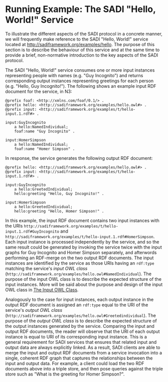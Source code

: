 # Running Example: The SADI "Hello, World!" Service #

To illustrate the different aspects of the SADI protocol in a concrete manner, we will frequently make reference to the SADI "Hello, World!" service located at http://sadiframework.org/examples/hello. The purpose of this section is to describe the behaviour of this service and at the same time to provide a brief, non-normative introduction to the key aspects of the SADI protocol.

The SADI "Hello, World!" service consumes one or more input instances representing people with names (e.g. "Guy Incognito") and returns corresponding output instances representing greetings for each person (e.g. "Hello, Guy Incognito!"). The following shows an example input RDF document for the service, in N3:

```
@prefix foaf: <http://xmlns.com/foaf/0.1/> .
@prefix hello: <http://sadiframework.org/examples/hello.owl#> .
@prefix input: <http://sadiframework.org/examples/t/hello-input.1.rdf#> .

input:GuyIncognito 
    a hello:NamedIndividual;
    foaf:name "Guy Incognito" .

input:HomerSimpson
    a hello:NamedIndividual;
    foaf:name "Homer Simpson" .
```

In response, the service generates the following output RDF document:

```
@prefix hello: <http://sadiframework.org/examples/hello.owl#> .
@prefix input: <http://sadiframework.org/examples/t/hello-input.1.rdf#> .

input:GuyIncognito 
    a hello:GreetedIndividual;
    hello:greeting "Hello, Guy Incognito!" .

input:HomerSimpson
    a hello:GreetedIndividual;
    hello:greeting "Hello, Homer Simpson!" .
```

In this example, the input RDF document contains two input instances with the URIs `http://sadiframework.org/examples/t/hello-input.1.rdf#GuyIncognito` and `http://sadiframework.org/examples/t/hello-input.1.rdf#HomerSimpson`. Each input instance is processed independently by the service, and so the same result could be generated by invoking the service twice with the input graphs for Guy Incognito and Homer Simpson separately, and afterwords performing an RDF-merge on the two output RDF documents. The input instances are identified by the service as those URIs having an `rdf:type` matching the service's _input OWL class_ (`http://sadiframework.org/examples/hello.owl#NamedIndividual`). The purpose of the input OWL class is to describe the expected structure of the input instances. More will be said about the purpose and design of the input OWL class in [The Input OWL Class](InputAndOutputOWLClasses#The_Input_OWL_Class.md).

Analogously to the case for input instances, each output instance in the output RDF document is assigned an `rdf:type` equal to the URI of the service's _output OWL class_ (`http://sadiframework.org/examples/hello.owl#Greetedindividual`). The purpose of the _output OWL class_ is to describe the expected structure of the output instances generated by the service.  Comparing the input and output RDF documents, the reader will observe that the URI of each output instance is equal to URI of its corresponding input instance.  This is a general requirement for SADI services that ensures that related input and output data are always explicitly linked.  As a result, SADI clients are able to merge the input and output RDF documents from a service invocation into a single, coherent RDF graph that captures the relationships between the input and output data.  For example, a client could load the two RDF documents above into a triple store, and then pose queries against the triple store such as "What is the greeting for Homer Simpson?".